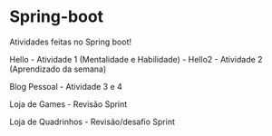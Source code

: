 # Spring-boot
Atividades feitas no Spring boot!

Hello - Atividade 1 (Mentalidade e Habilidade) - Hello2 - Atividade 2 (Aprendizado da semana)

Blog Pessoal - Atividade 3 e 4 

Loja de Games - Revisão Sprint

Loja de Quadrinhos - Revisão/desafio Sprint
